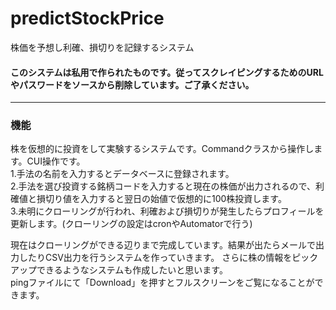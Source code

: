 # predictStockPrice
株価を予想し利確、損切りを記録するシステム
#### このシステムは私用で作られたものです。従ってスクレイピングするためのURLやパスワードをソースから削除しています。ご了承ください。
__________________________________________________________________________________________________________________________________________
### 機能
株を仮想的に投資をして実験するシステムです。Commandクラスから操作します。CUI操作です。<br>
1.手法の名前を入力するとデータベースに登録されます。 <br>
2.手法を選び投資する銘柄コードを入力すると現在の株価が出力されるので、利確値と損切り値を入力すると翌日の始値で仮想的に100株投資します。 <br>
3.未明にクローリングが行われ、利確および損切りが発生したらプロフィールを更新します。(クローリングの設定はcronやAutomatorで行う) <br>

現在はクローリングができる辺りまで完成しています。結果が出たらメールで出力したりCSV出力を行うシステムを作っていきます。
さらに株の情報をピックアップできるようなシステムも作成したいと思います。<br>
pingファイルにて「Download」を押すとフルスクリーンをご覧になることができます。
